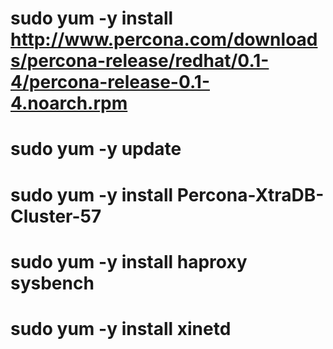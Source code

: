 # sudo yum -y install http://www.percona.com/downloads/percona-release/redhat/0.1-4/percona-release-0.1-4.noarch.rpm
# sudo yum -y update
# sudo yum -y install Percona-XtraDB-Cluster-57
# sudo yum -y install haproxy sysbench
# sudo yum -y install xinetd
